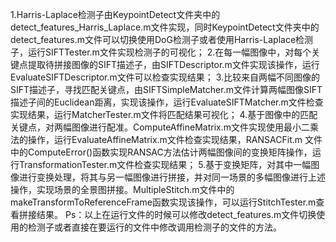 1.Harris-Laplace检测子由KeypointDetect文件夹中的detect_features_Harris_Laplace.m文件实现，同时KeypointDetect文件夹中的detect_features.m文件可以切换使用DoG检测子或者使用Harris-Laplace检测子，运行SIFTTester.m文件实现检测子的可视化；
2.在每一幅图像中，对每个关键点提取待拼接图像的SIFT描述子，由SIFTDescriptor.m文件实现该操作，运行EvaluateSIFTDescriptor.m文件可以检查实现结果；
3.比较来自两幅不同图像的SIFT描述子，寻找匹配关键点，由SIFTSimpleMatcher.m文件计算两幅图像SIFT描述子间的Euclidean距离，实现该操作，运行EvaluateSIFTMatcher.m文件检查实现结果，运行MatcherTester.m文件将匹配结果可视化；
4.基于图像中的匹配关键点，对两幅图像进行配准。ComputeAffineMatrix.m文件实现使用最小二乘法的操作，运行EvaluateAffineMatrix.m文件检查实现结果，RANSACFit.m 文件中的ComputeError()函数实现RANSAC方法估计两幅图像间的变换矩阵操作，运行TransformationTester.m文件检查实现结果；
5.基于变换矩阵，对其中一幅图像进行变换处理，将其与另一幅图像进行拼接，并对同一场景的多幅图像进行上述操作，实现场景的全景图拼接。MultipleStitch.m文件中的makeTransformToReferenceFrame函数实现该操作，可以运行StitchTester.m查看拼接结果。
Ps：以上在运行文件的时候可以修改detect_features.m文件切换使用的检测子或者直接在要运行的文件中修改调用检测子的文件的方法。


